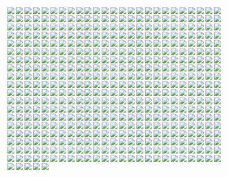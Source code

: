   <img src="https://img.shields.io/badge/Slit%20your-wrist-black" />
  <img src="https://img.shields.io/badge/Slit%20your-wrist-black" />
  <img src="https://img.shields.io/badge/Slit%20your-wrist-black" />
  <img src="https://img.shields.io/badge/Slit%20your-wrist-black" />
  <img src="https://img.shields.io/badge/Slit%20your-wrist-black" />
  <img src="https://img.shields.io/badge/Slit%20your-wrist-black" />
  <img src="https://img.shields.io/badge/Slit%20your-wrist-black" />
  <img src="https://img.shields.io/badge/Slit%20your-wrist-black" />
  <img src="https://img.shields.io/badge/Slit%20your-wrist-black" />
  <img src="https://img.shields.io/badge/Slit%20your-wrist-black" />
  <img src="https://img.shields.io/badge/Slit%20your-wrist-black" />
  <img src="https://img.shields.io/badge/Slit%20your-wrist-black" />
  <img src="https://img.shields.io/badge/Slit%20your-wrist-black" />
  <img src="https://img.shields.io/badge/Slit%20your-wrist-black" />
  <img src="https://img.shields.io/badge/Slit%20your-wrist-black" />
  <img src="https://img.shields.io/badge/Slit%20your-wrist-black" />
  <img src="https://img.shields.io/badge/Slit%20your-wrist-black" />
  <img src="https://img.shields.io/badge/Slit%20your-wrist-black" />
  <img src="https://img.shields.io/badge/Slit%20your-wrist-black" />
  <img src="https://img.shields.io/badge/Slit%20your-wrist-black" />
  <img src="https://img.shields.io/badge/Slit%20your-wrist-black" />
  <img src="https://img.shields.io/badge/Slit%20your-wrist-black" />
  <img src="https://img.shields.io/badge/Slit%20your-wrist-black" />
  <img src="https://img.shields.io/badge/Slit%20your-wrist-black" />
  <img src="https://img.shields.io/badge/Slit%20your-wrist-black" />
  <img src="https://img.shields.io/badge/Slit%20your-wrist-black" />
  <img src="https://img.shields.io/badge/Slit%20your-wrist-black" />
  <img src="https://img.shields.io/badge/Slit%20your-wrist-black" />
  <img src="https://img.shields.io/badge/Slit%20your-wrist-black" />
  <img src="https://img.shields.io/badge/Slit%20your-wrist-black" />
  <img src="https://img.shields.io/badge/Slit%20your-wrist-black" />
  <img src="https://img.shields.io/badge/Slit%20your-wrist-black" />
  <img src="https://img.shields.io/badge/Slit%20your-wrist-black" />
  <img src="https://img.shields.io/badge/Slit%20your-wrist-black" />
  <img src="https://img.shields.io/badge/Slit%20your-wrist-black" />
  <img src="https://img.shields.io/badge/Slit%20your-wrist-black" />
  <img src="https://img.shields.io/badge/Slit%20your-wrist-black" />
  <img src="https://img.shields.io/badge/Slit%20your-wrist-black" />
  <img src="https://img.shields.io/badge/Slit%20your-wrist-black" />
  <img src="https://img.shields.io/badge/Slit%20your-wrist-black" />
  <img src="https://img.shields.io/badge/Slit%20your-wrist-black" />
  <img src="https://img.shields.io/badge/Slit%20your-wrist-black" />
  <img src="https://img.shields.io/badge/Slit%20your-wrist-black" />
  <img src="https://img.shields.io/badge/Slit%20your-wrist-black" />
  <img src="https://img.shields.io/badge/Slit%20your-wrist-black" />
  <img src="https://img.shields.io/badge/Slit%20your-wrist-black" />
  <img src="https://img.shields.io/badge/Slit%20your-wrist-black" />
  <img src="https://img.shields.io/badge/Slit%20your-wrist-black" />
  <img src="https://img.shields.io/badge/Slit%20your-wrist-black" />
  <img src="https://img.shields.io/badge/Slit%20your-wrist-black" />
  <img src="https://img.shields.io/badge/Slit%20your-wrist-black" />
  <img src="https://img.shields.io/badge/Slit%20your-wrist-black" />
  <img src="https://img.shields.io/badge/Slit%20your-wrist-black" />
  <img src="https://img.shields.io/badge/Slit%20your-wrist-black" />
  <img src="https://img.shields.io/badge/Slit%20your-wrist-black" />
  <img src="https://img.shields.io/badge/Slit%20your-wrist-black" />
  <img src="https://img.shields.io/badge/Slit%20your-wrist-black" />
  <img src="https://img.shields.io/badge/Slit%20your-wrist-black" />
  <img src="https://img.shields.io/badge/Slit%20your-wrist-black" />
  <img src="https://img.shields.io/badge/Slit%20your-wrist-black" />
  <img src="https://img.shields.io/badge/Slit%20your-wrist-black" />
  <img src="https://img.shields.io/badge/Slit%20your-wrist-black" />
  <img src="https://img.shields.io/badge/Slit%20your-wrist-black" />
  <img src="https://img.shields.io/badge/Slit%20your-wrist-black" />
  <img src="https://img.shields.io/badge/Slit%20your-wrist-black" />
  <img src="https://img.shields.io/badge/Slit%20your-wrist-black" />
  <img src="https://img.shields.io/badge/Slit%20your-wrist-black" />
  <img src="https://img.shields.io/badge/Slit%20your-wrist-black" />
  <img src="https://img.shields.io/badge/Slit%20your-wrist-black" />
  <img src="https://img.shields.io/badge/Slit%20your-wrist-black" />
  <img src="https://img.shields.io/badge/Slit%20your-wrist-black" />
  <img src="https://img.shields.io/badge/Slit%20your-wrist-black" />
  <img src="https://img.shields.io/badge/Slit%20your-wrist-black" />
  <img src="https://img.shields.io/badge/Slit%20your-wrist-black" />
  <img src="https://img.shields.io/badge/Slit%20your-wrist-black" />
  <img src="https://img.shields.io/badge/Slit%20your-wrist-black" />
  <img src="https://img.shields.io/badge/Slit%20your-wrist-black" />
  <img src="https://img.shields.io/badge/Slit%20your-wrist-black" />
  <img src="https://img.shields.io/badge/Slit%20your-wrist-black" />
  <img src="https://img.shields.io/badge/Slit%20your-wrist-black" />
  <img src="https://img.shields.io/badge/Slit%20your-wrist-black" />
  <img src="https://img.shields.io/badge/Slit%20your-wrist-black" />
  <img src="https://img.shields.io/badge/Slit%20your-wrist-black" />
  <img src="https://img.shields.io/badge/Slit%20your-wrist-black" />
  <img src="https://img.shields.io/badge/Slit%20your-wrist-black" />
  <img src="https://img.shields.io/badge/Slit%20your-wrist-black" />
  <img src="https://img.shields.io/badge/Slit%20your-wrist-black" />
  <img src="https://img.shields.io/badge/Slit%20your-wrist-black" />
  <img src="https://img.shields.io/badge/Slit%20your-wrist-black" />
  <img src="https://img.shields.io/badge/Slit%20your-wrist-black" />
  <img src="https://img.shields.io/badge/Slit%20your-wrist-black" />
  <img src="https://img.shields.io/badge/Slit%20your-wrist-black" />
  <img src="https://img.shields.io/badge/Slit%20your-wrist-black" />
  <img src="https://img.shields.io/badge/Slit%20your-wrist-black" />
  <img src="https://img.shields.io/badge/Slit%20your-wrist-black" />
  <img src="https://img.shields.io/badge/Slit%20your-wrist-black" />
  <img src="https://img.shields.io/badge/Slit%20your-wrist-black" />
  <img src="https://img.shields.io/badge/Slit%20your-wrist-black" />
  <img src="https://img.shields.io/badge/Slit%20your-wrist-black" />
  <img src="https://img.shields.io/badge/Slit%20your-wrist-black" />
  <img src="https://img.shields.io/badge/Slit%20your-wrist-black" />
  <img src="https://img.shields.io/badge/Slit%20your-wrist-black" />
  <img src="https://img.shields.io/badge/Slit%20your-wrist-black" />
  <img src="https://img.shields.io/badge/Slit%20your-wrist-black" />
  <img src="https://img.shields.io/badge/Slit%20your-wrist-black" />
  <img src="https://img.shields.io/badge/Slit%20your-wrist-black" />
  <img src="https://img.shields.io/badge/Slit%20your-wrist-black" />
  <img src="https://img.shields.io/badge/Slit%20your-wrist-black" />
  <img src="https://img.shields.io/badge/Slit%20your-wrist-black" />
  <img src="https://img.shields.io/badge/Slit%20your-wrist-black" />
  <img src="https://img.shields.io/badge/Slit%20your-wrist-black" />
  <img src="https://img.shields.io/badge/Slit%20your-wrist-black" />
  <img src="https://img.shields.io/badge/Slit%20your-wrist-black" />
  <img src="https://img.shields.io/badge/Slit%20your-wrist-black" />
  <img src="https://img.shields.io/badge/Slit%20your-wrist-black" />
  <img src="https://img.shields.io/badge/Slit%20your-wrist-black" />
  <img src="https://img.shields.io/badge/Slit%20your-wrist-black" />
  <img src="https://img.shields.io/badge/Slit%20your-wrist-black" />
  <img src="https://img.shields.io/badge/Slit%20your-wrist-black" />
  <img src="https://img.shields.io/badge/Slit%20your-wrist-black" />
  <img src="https://img.shields.io/badge/Slit%20your-wrist-black" />
  <img src="https://img.shields.io/badge/Slit%20your-wrist-black" />
  <img src="https://img.shields.io/badge/Slit%20your-wrist-black" />
  <img src="https://img.shields.io/badge/Slit%20your-wrist-black" />
  <img src="https://img.shields.io/badge/Slit%20your-wrist-black" />
  <img src="https://img.shields.io/badge/Slit%20your-wrist-black" />
  <img src="https://img.shields.io/badge/Slit%20your-wrist-black" />
  <img src="https://img.shields.io/badge/Slit%20your-wrist-black" />
  <img src="https://img.shields.io/badge/Slit%20your-wrist-black" />
  <img src="https://img.shields.io/badge/Slit%20your-wrist-black" />
  <img src="https://img.shields.io/badge/Slit%20your-wrist-black" />
  <img src="https://img.shields.io/badge/Slit%20your-wrist-black" />
  <img src="https://img.shields.io/badge/Slit%20your-wrist-black" />
  <img src="https://img.shields.io/badge/Slit%20your-wrist-black" />
  <img src="https://img.shields.io/badge/Slit%20your-wrist-black" />
  <img src="https://img.shields.io/badge/Slit%20your-wrist-black" />
  <img src="https://img.shields.io/badge/Slit%20your-wrist-black" />
  <img src="https://img.shields.io/badge/Slit%20your-wrist-black" />
  <img src="https://img.shields.io/badge/Slit%20your-wrist-black" />
  <img src="https://img.shields.io/badge/Slit%20your-wrist-black" />
  <img src="https://img.shields.io/badge/Slit%20your-wrist-black" />
  <img src="https://img.shields.io/badge/Slit%20your-wrist-black" />
  <img src="https://img.shields.io/badge/Slit%20your-wrist-black" />
  <img src="https://img.shields.io/badge/Slit%20your-wrist-black" />
  <img src="https://img.shields.io/badge/Slit%20your-wrist-black" />
  <img src="https://img.shields.io/badge/Slit%20your-wrist-black" />
  <img src="https://img.shields.io/badge/Slit%20your-wrist-black" />
  <img src="https://img.shields.io/badge/Slit%20your-wrist-black" />
  <img src="https://img.shields.io/badge/Slit%20your-wrist-black" />
  <img src="https://img.shields.io/badge/Slit%20your-wrist-black" />
  <img src="https://img.shields.io/badge/Slit%20your-wrist-black" />
  <img src="https://img.shields.io/badge/Slit%20your-wrist-black" />
  <img src="https://img.shields.io/badge/Slit%20your-wrist-black" />
  <img src="https://img.shields.io/badge/Slit%20your-wrist-black" />
  <img src="https://img.shields.io/badge/Slit%20your-wrist-black" />
  <img src="https://img.shields.io/badge/Slit%20your-wrist-black" />
  <img src="https://img.shields.io/badge/Slit%20your-wrist-black" />
  <img src="https://img.shields.io/badge/Slit%20your-wrist-black" />
  <img src="https://img.shields.io/badge/Slit%20your-wrist-black" />
  <img src="https://img.shields.io/badge/Slit%20your-wrist-black" />
  <img src="https://img.shields.io/badge/Slit%20your-wrist-black" />
  <img src="https://img.shields.io/badge/Slit%20your-wrist-black" />
  <img src="https://img.shields.io/badge/Slit%20your-wrist-black" />
  <img src="https://img.shields.io/badge/Slit%20your-wrist-black" />
  <img src="https://img.shields.io/badge/Slit%20your-wrist-black" />
  <img src="https://img.shields.io/badge/Slit%20your-wrist-black" />
  <img src="https://img.shields.io/badge/Slit%20your-wrist-black" />
  <img src="https://img.shields.io/badge/Slit%20your-wrist-black" />
  <img src="https://img.shields.io/badge/Slit%20your-wrist-black" />
  <img src="https://img.shields.io/badge/Slit%20your-wrist-black" />
  <img src="https://img.shields.io/badge/Slit%20your-wrist-black" />
  <img src="https://img.shields.io/badge/Slit%20your-wrist-black" />
  <img src="https://img.shields.io/badge/Slit%20your-wrist-black" />
  <img src="https://img.shields.io/badge/Slit%20your-wrist-black" />
  <img src="https://img.shields.io/badge/Slit%20your-wrist-black" />
  <img src="https://img.shields.io/badge/Slit%20your-wrist-black" />
  <img src="https://img.shields.io/badge/Slit%20your-wrist-black" />
  <img src="https://img.shields.io/badge/Slit%20your-wrist-black" />
  <img src="https://img.shields.io/badge/Slit%20your-wrist-black" />
  <img src="https://img.shields.io/badge/Slit%20your-wrist-black" />
  <img src="https://img.shields.io/badge/Slit%20your-wrist-black" />
  <img src="https://img.shields.io/badge/Slit%20your-wrist-black" />
  <img src="https://img.shields.io/badge/Slit%20your-wrist-black" />
  <img src="https://img.shields.io/badge/Slit%20your-wrist-black" />
  <img src="https://img.shields.io/badge/Slit%20your-wrist-black" />
  <img src="https://img.shields.io/badge/Slit%20your-wrist-black" />
  <img src="https://img.shields.io/badge/Slit%20your-wrist-black" />
  <img src="https://img.shields.io/badge/Slit%20your-wrist-black" />
  <img src="https://img.shields.io/badge/Slit%20your-wrist-black" />
  <img src="https://img.shields.io/badge/Slit%20your-wrist-black" />
  <img src="https://img.shields.io/badge/Slit%20your-wrist-black" />
  <img src="https://img.shields.io/badge/Slit%20your-wrist-black" />
  <img src="https://img.shields.io/badge/Slit%20your-wrist-black" />
  <img src="https://img.shields.io/badge/Slit%20your-wrist-black" />
  <img src="https://img.shields.io/badge/Slit%20your-wrist-black" />
  <img src="https://img.shields.io/badge/Slit%20your-wrist-black" />
  <img src="https://img.shields.io/badge/Slit%20your-wrist-black" />
  <img src="https://img.shields.io/badge/Slit%20your-wrist-black" />
  <img src="https://img.shields.io/badge/Slit%20your-wrist-black" />
  <img src="https://img.shields.io/badge/Slit%20your-wrist-black" />
  <img src="https://img.shields.io/badge/Slit%20your-wrist-black" />
  <img src="https://img.shields.io/badge/Slit%20your-wrist-black" />
  <img src="https://img.shields.io/badge/Slit%20your-wrist-black" />
  <img src="https://img.shields.io/badge/Slit%20your-wrist-black" />
  <img src="https://img.shields.io/badge/Slit%20your-wrist-black" />
  <img src="https://img.shields.io/badge/Slit%20your-wrist-black" />
  <img src="https://img.shields.io/badge/Slit%20your-wrist-black" />
  <img src="https://img.shields.io/badge/Slit%20your-wrist-black" />
  <img src="https://img.shields.io/badge/Slit%20your-wrist-black" />
  <img src="https://img.shields.io/badge/Slit%20your-wrist-black" />
  <img src="https://img.shields.io/badge/Slit%20your-wrist-black" />
  <img src="https://img.shields.io/badge/Slit%20your-wrist-black" />
  <img src="https://img.shields.io/badge/Slit%20your-wrist-black" />
  <img src="https://img.shields.io/badge/Slit%20your-wrist-black" />
  <img src="https://img.shields.io/badge/Slit%20your-wrist-black" />
  <img src="https://img.shields.io/badge/Slit%20your-wrist-black" />
  <img src="https://img.shields.io/badge/Slit%20your-wrist-black" />
  <img src="https://img.shields.io/badge/Slit%20your-wrist-black" />
  <img src="https://img.shields.io/badge/Slit%20your-wrist-black" />
  <img src="https://img.shields.io/badge/Slit%20your-wrist-black" />
  <img src="https://img.shields.io/badge/Slit%20your-wrist-black" />
  <img src="https://img.shields.io/badge/Slit%20your-wrist-black" />
  <img src="https://img.shields.io/badge/Slit%20your-wrist-black" />
  <img src="https://img.shields.io/badge/Slit%20your-wrist-black" />
  <img src="https://img.shields.io/badge/Slit%20your-wrist-black" />
  <img src="https://img.shields.io/badge/Slit%20your-wrist-black" />
  <img src="https://img.shields.io/badge/Slit%20your-wrist-black" />
  <img src="https://img.shields.io/badge/Slit%20your-wrist-black" />
  <img src="https://img.shields.io/badge/Slit%20your-wrist-black" />
  <img src="https://img.shields.io/badge/Slit%20your-wrist-black" />
  <img src="https://img.shields.io/badge/Slit%20your-wrist-black" />
  <img src="https://img.shields.io/badge/Slit%20your-wrist-black" />
  <img src="https://img.shields.io/badge/Slit%20your-wrist-black" />
  <img src="https://img.shields.io/badge/Slit%20your-wrist-black" />
  <img src="https://img.shields.io/badge/Slit%20your-wrist-black" />
  <img src="https://img.shields.io/badge/Slit%20your-wrist-black" />
  <img src="https://img.shields.io/badge/Slit%20your-wrist-black" />
  <img src="https://img.shields.io/badge/Slit%20your-wrist-black" />
  <img src="https://img.shields.io/badge/Slit%20your-wrist-black" />
  <img src="https://img.shields.io/badge/Slit%20your-wrist-black" />
  <img src="https://img.shields.io/badge/Slit%20your-wrist-black" />
  <img src="https://img.shields.io/badge/Slit%20your-wrist-black" />
  <img src="https://img.shields.io/badge/Slit%20your-wrist-black" />
  <img src="https://img.shields.io/badge/Slit%20your-wrist-black" />
  <img src="https://img.shields.io/badge/Slit%20your-wrist-black" />
  <img src="https://img.shields.io/badge/Slit%20your-wrist-black" />
  <img src="https://img.shields.io/badge/Slit%20your-wrist-black" />
  <img src="https://img.shields.io/badge/Slit%20your-wrist-black" />
  <img src="https://img.shields.io/badge/Slit%20your-wrist-black" />
  <img src="https://img.shields.io/badge/Slit%20your-wrist-black" />
  <img src="https://img.shields.io/badge/Slit%20your-wrist-black" />
  <img src="https://img.shields.io/badge/Slit%20your-wrist-black" />
  <img src="https://img.shields.io/badge/Slit%20your-wrist-black" />
  <img src="https://img.shields.io/badge/Slit%20your-wrist-black" />
  <img src="https://img.shields.io/badge/Slit%20your-wrist-black" />
  <img src="https://img.shields.io/badge/Slit%20your-wrist-black" />
  <img src="https://img.shields.io/badge/Slit%20your-wrist-black" />
  <img src="https://img.shields.io/badge/Slit%20your-wrist-black" />
  <img src="https://img.shields.io/badge/Slit%20your-wrist-black" />
  <img src="https://img.shields.io/badge/Slit%20your-wrist-black" />
  <img src="https://img.shields.io/badge/Slit%20your-wrist-black" />
  <img src="https://img.shields.io/badge/Slit%20your-wrist-black" />
  <img src="https://img.shields.io/badge/Slit%20your-wrist-black" />
  <img src="https://img.shields.io/badge/Slit%20your-wrist-black" />
  <img src="https://img.shields.io/badge/Slit%20your-wrist-black" />
  <img src="https://img.shields.io/badge/Slit%20your-wrist-black" />
  <img src="https://img.shields.io/badge/Slit%20your-wrist-black" />
  <img src="https://img.shields.io/badge/Slit%20your-wrist-black" />
  <img src="https://img.shields.io/badge/Slit%20your-wrist-black" />
  <img src="https://img.shields.io/badge/Slit%20your-wrist-black" />
  <img src="https://img.shields.io/badge/Slit%20your-wrist-black" />
  <img src="https://img.shields.io/badge/Slit%20your-wrist-black" />
  <img src="https://img.shields.io/badge/Slit%20your-wrist-black" />
  <img src="https://img.shields.io/badge/Slit%20your-wrist-black" />
  <img src="https://img.shields.io/badge/Slit%20your-wrist-black" />
  <img src="https://img.shields.io/badge/Slit%20your-wrist-black" />
  <img src="https://img.shields.io/badge/Slit%20your-wrist-black" />
  <img src="https://img.shields.io/badge/Slit%20your-wrist-black" />
  <img src="https://img.shields.io/badge/Slit%20your-wrist-black" />
  <img src="https://img.shields.io/badge/Slit%20your-wrist-black" />
  <img src="https://img.shields.io/badge/Slit%20your-wrist-black" />
  <img src="https://img.shields.io/badge/Slit%20your-wrist-black" />
  <img src="https://img.shields.io/badge/Slit%20your-wrist-black" />
  <img src="https://img.shields.io/badge/Slit%20your-wrist-black" />
  <img src="https://img.shields.io/badge/Slit%20your-wrist-black" />
  <img src="https://img.shields.io/badge/Slit%20your-wrist-black" />
  <img src="https://img.shields.io/badge/Slit%20your-wrist-black" />
  <img src="https://img.shields.io/badge/Slit%20your-wrist-black" />
  <img src="https://img.shields.io/badge/Slit%20your-wrist-black" />
  <img src="https://img.shields.io/badge/Slit%20your-wrist-black" />
  <img src="https://img.shields.io/badge/Slit%20your-wrist-black" />
  <img src="https://img.shields.io/badge/Slit%20your-wrist-black" />
  <img src="https://img.shields.io/badge/Slit%20your-wrist-black" />
  <img src="https://img.shields.io/badge/Slit%20your-wrist-black" />
  <img src="https://img.shields.io/badge/Slit%20your-wrist-black" />
  <img src="https://img.shields.io/badge/Slit%20your-wrist-black" />
  <img src="https://img.shields.io/badge/Slit%20your-wrist-black" />
  <img src="https://img.shields.io/badge/Slit%20your-wrist-black" />
  <img src="https://img.shields.io/badge/Slit%20your-wrist-black" />
  <img src="https://img.shields.io/badge/Slit%20your-wrist-black" />
  <img src="https://img.shields.io/badge/Slit%20your-wrist-black" />
  <img src="https://img.shields.io/badge/Slit%20your-wrist-black" />
  <img src="https://img.shields.io/badge/Slit%20your-wrist-black" />
  <img src="https://img.shields.io/badge/Slit%20your-wrist-black" />
  <img src="https://img.shields.io/badge/Slit%20your-wrist-black" />
  <img src="https://img.shields.io/badge/Slit%20your-wrist-black" />
  <img src="https://img.shields.io/badge/Slit%20your-wrist-black" />
  <img src="https://img.shields.io/badge/Slit%20your-wrist-black" />
  <img src="https://img.shields.io/badge/Slit%20your-wrist-black" />
  <img src="https://img.shields.io/badge/Slit%20your-wrist-black" />
  <img src="https://img.shields.io/badge/Slit%20your-wrist-black" />
  <img src="https://img.shields.io/badge/Slit%20your-wrist-black" />
  <img src="https://img.shields.io/badge/Slit%20your-wrist-black" />
  <img src="https://img.shields.io/badge/Slit%20your-wrist-black" />
  <img src="https://img.shields.io/badge/Slit%20your-wrist-black" />
  <img src="https://img.shields.io/badge/Slit%20your-wrist-black" />
  <img src="https://img.shields.io/badge/Slit%20your-wrist-black" />
  <img src="https://img.shields.io/badge/Slit%20your-wrist-black" />
  <img src="https://img.shields.io/badge/Slit%20your-wrist-black" />
  <img src="https://img.shields.io/badge/Slit%20your-wrist-black" />
  <img src="https://img.shields.io/badge/Slit%20your-wrist-black" />
  <img src="https://img.shields.io/badge/Slit%20your-wrist-black" />
  <img src="https://img.shields.io/badge/Slit%20your-wrist-black" />
  <img src="https://img.shields.io/badge/Slit%20your-wrist-black" />
  <img src="https://img.shields.io/badge/Slit%20your-wrist-black" />
  <img src="https://img.shields.io/badge/Slit%20your-wrist-black" />
  <img src="https://img.shields.io/badge/Slit%20your-wrist-black" />
  <img src="https://img.shields.io/badge/Slit%20your-wrist-black" />
  <img src="https://img.shields.io/badge/Slit%20your-wrist-black" />
  <img src="https://img.shields.io/badge/Slit%20your-wrist-black" />
  <img src="https://img.shields.io/badge/Slit%20your-wrist-black" />
  <img src="https://img.shields.io/badge/Slit%20your-wrist-black" />
  <img src="https://img.shields.io/badge/Slit%20your-wrist-black" />
  <img src="https://img.shields.io/badge/Slit%20your-wrist-black" />
  <img src="https://img.shields.io/badge/Slit%20your-wrist-black" />
  <img src="https://img.shields.io/badge/Slit%20your-wrist-black" />
  <img src="https://img.shields.io/badge/Slit%20your-wrist-black" />
  <img src="https://img.shields.io/badge/Slit%20your-wrist-black" />
  <img src="https://img.shields.io/badge/Slit%20your-wrist-black" />
  <img src="https://img.shields.io/badge/Slit%20your-wrist-black" />
  <img src="https://img.shields.io/badge/Slit%20your-wrist-black" />
  <img src="https://img.shields.io/badge/Slit%20your-wrist-black" />
  <img src="https://img.shields.io/badge/Slit%20your-wrist-black" />
  <img src="https://img.shields.io/badge/Slit%20your-wrist-black" />
  <img src="https://img.shields.io/badge/Slit%20your-wrist-black" />
  <img src="https://img.shields.io/badge/Slit%20your-wrist-black" />
  <img src="https://img.shields.io/badge/Slit%20your-wrist-black" />
  <img src="https://img.shields.io/badge/Slit%20your-wrist-black" />
  <img src="https://img.shields.io/badge/Slit%20your-wrist-black" />
  <img src="https://img.shields.io/badge/Slit%20your-wrist-black" />
  <img src="https://img.shields.io/badge/Slit%20your-wrist-black" />
  <img src="https://img.shields.io/badge/Slit%20your-wrist-black" />
  <img src="https://img.shields.io/badge/Slit%20your-wrist-black" />
  <img src="https://img.shields.io/badge/Slit%20your-wrist-black" />
  <img src="https://img.shields.io/badge/Slit%20your-wrist-black" />
  <img src="https://img.shields.io/badge/Slit%20your-wrist-black" />
  <img src="https://img.shields.io/badge/Slit%20your-wrist-black" />
  <img src="https://img.shields.io/badge/Slit%20your-wrist-black" />
  <img src="https://img.shields.io/badge/Slit%20your-wrist-black" />
  <img src="https://img.shields.io/badge/Slit%20your-wrist-black" />
  <img src="https://img.shields.io/badge/Slit%20your-wrist-black" />
  <img src="https://img.shields.io/badge/Slit%20your-wrist-black" />
  <img src="https://img.shields.io/badge/Slit%20your-wrist-black" />
  <img src="https://img.shields.io/badge/Slit%20your-wrist-black" />
  <img src="https://img.shields.io/badge/Slit%20your-wrist-black" />
  <img src="https://img.shields.io/badge/Slit%20your-wrist-black" />
  <img src="https://img.shields.io/badge/Slit%20your-wrist-black" />
  <img src="https://img.shields.io/badge/Slit%20your-wrist-black" />
  <img src="https://img.shields.io/badge/Slit%20your-wrist-black" />
  <img src="https://img.shields.io/badge/Slit%20your-wrist-black" />
  <img src="https://img.shields.io/badge/Slit%20your-wrist-black" />
  <img src="https://img.shields.io/badge/Slit%20your-wrist-black" />
  <img src="https://img.shields.io/badge/Slit%20your-wrist-black" />
  <img src="https://img.shields.io/badge/Slit%20your-wrist-black" />
  <img src="https://img.shields.io/badge/Slit%20your-wrist-black" />
  <img src="https://img.shields.io/badge/Slit%20your-wrist-black" />
  <img src="https://img.shields.io/badge/Slit%20your-wrist-black" />
  <img src="https://img.shields.io/badge/Slit%20your-wrist-black" />
  <img src="https://img.shields.io/badge/Slit%20your-wrist-black" />
  <img src="https://img.shields.io/badge/Slit%20your-wrist-black" />
  <img src="https://img.shields.io/badge/Slit%20your-wrist-black" />
  <img src="https://img.shields.io/badge/Slit%20your-wrist-black" />
  <img src="https://img.shields.io/badge/Slit%20your-wrist-black" />
  <img src="https://img.shields.io/badge/Slit%20your-wrist-black" />
  <img src="https://img.shields.io/badge/Slit%20your-wrist-black" />
  <img src="https://img.shields.io/badge/Slit%20your-wrist-black" />
  <img src="https://img.shields.io/badge/Slit%20your-wrist-black" />
  <img src="https://img.shields.io/badge/Slit%20your-wrist-black" />
  <img src="https://img.shields.io/badge/Slit%20your-wrist-black" />
  <img src="https://img.shields.io/badge/Slit%20your-wrist-black" />
  <img src="https://img.shields.io/badge/Slit%20your-wrist-black" />
  <img src="https://img.shields.io/badge/Slit%20your-wrist-black" />
  <img src="https://img.shields.io/badge/Slit%20your-wrist-black" />
  <img src="https://img.shields.io/badge/Slit%20your-wrist-black" />
  <img src="https://img.shields.io/badge/Slit%20your-wrist-black" />
  <img src="https://img.shields.io/badge/Slit%20your-wrist-black" />
  <img src="https://img.shields.io/badge/Slit%20your-wrist-black" />
  <img src="https://img.shields.io/badge/Slit%20your-wrist-black" />
  <img src="https://img.shields.io/badge/Slit%20your-wrist-black" />
  <img src="https://img.shields.io/badge/Slit%20your-wrist-black" />
  <img src="https://img.shields.io/badge/Slit%20your-wrist-black" />
  <img src="https://img.shields.io/badge/Slit%20your-wrist-black" />
  <img src="https://img.shields.io/badge/Slit%20your-wrist-black" />
  <img src="https://img.shields.io/badge/Slit%20your-wrist-black" />
  <img src="https://img.shields.io/badge/Slit%20your-wrist-black" />
  <img src="https://img.shields.io/badge/Slit%20your-wrist-black" />
  <img src="https://img.shields.io/badge/Slit%20your-wrist-black" />
  <img src="https://img.shields.io/badge/Slit%20your-wrist-black" />
  <img src="https://img.shields.io/badge/Slit%20your-wrist-black" />
  <img src="https://img.shields.io/badge/Slit%20your-wrist-black" />
  <img src="https://img.shields.io/badge/Slit%20your-wrist-black" />
  <img src="https://img.shields.io/badge/Slit%20your-wrist-black" />
  <img src="https://img.shields.io/badge/Slit%20your-wrist-black" />
  <img src="https://img.shields.io/badge/Slit%20your-wrist-black" />
  <img src="https://img.shields.io/badge/Slit%20your-wrist-black" />
  <img src="https://img.shields.io/badge/Slit%20your-wrist-black" />
  <img src="https://img.shields.io/badge/Slit%20your-wrist-black" />
  <img src="https://img.shields.io/badge/Slit%20your-wrist-black" />
  <img src="https://img.shields.io/badge/Slit%20your-wrist-black" />
  <img src="https://img.shields.io/badge/Slit%20your-wrist-black" />
  <img src="https://img.shields.io/badge/Slit%20your-wrist-black" />
  <img src="https://img.shields.io/badge/Slit%20your-wrist-black" />
  <img src="https://img.shields.io/badge/Slit%20your-wrist-black" />
  <img src="https://img.shields.io/badge/Slit%20your-wrist-black" />
  <img src="https://img.shields.io/badge/Slit%20your-wrist-black" />
  <img src="https://img.shields.io/badge/Slit%20your-wrist-black" />
  <img src="https://img.shields.io/badge/Slit%20your-wrist-black" />
  <img src="https://img.shields.io/badge/Slit%20your-wrist-black" />
  <img src="https://img.shields.io/badge/Slit%20your-wrist-black" />
  <img src="https://img.shields.io/badge/Slit%20your-wrist-black" />
  <img src="https://img.shields.io/badge/Slit%20your-wrist-black" />
  <img src="https://img.shields.io/badge/Slit%20your-wrist-black" />
  <img src="https://img.shields.io/badge/Slit%20your-wrist-black" />
  <img src="https://img.shields.io/badge/Slit%20your-wrist-black" />
  <img src="https://img.shields.io/badge/Slit%20your-wrist-black" />
  <img src="https://img.shields.io/badge/Slit%20your-wrist-black" />
  <img src="https://img.shields.io/badge/Slit%20your-wrist-black" />
  <img src="https://img.shields.io/badge/Slit%20your-wrist-black" />
  <img src="https://img.shields.io/badge/Slit%20your-wrist-black" />
  <img src="https://img.shields.io/badge/Slit%20your-wrist-black" />
  <img src="https://img.shields.io/badge/Slit%20your-wrist-black" />
  <img src="https://img.shields.io/badge/Slit%20your-wrist-black" />
  <img src="https://img.shields.io/badge/Slit%20your-wrist-black" />
  <img src="https://img.shields.io/badge/Slit%20your-wrist-black" />
  <img src="https://img.shields.io/badge/Slit%20your-wrist-black" />
  <img src="https://img.shields.io/badge/Slit%20your-wrist-black" />
  <img src="https://img.shields.io/badge/Slit%20your-wrist-black" />
  <img src="https://img.shields.io/badge/Slit%20your-wrist-black" />
  <img src="https://img.shields.io/badge/Slit%20your-wrist-black" />
  <img src="https://img.shields.io/badge/Slit%20your-wrist-black" />
  <img src="https://img.shields.io/badge/Slit%20your-wrist-black" />
  <img src="https://img.shields.io/badge/Slit%20your-wrist-black" />
  <img src="https://img.shields.io/badge/Slit%20your-wrist-black" />
  <img src="https://img.shields.io/badge/Slit%20your-wrist-black" />
  <img src="https://img.shields.io/badge/Slit%20your-wrist-black" />
  <img src="https://img.shields.io/badge/Slit%20your-wrist-black" />
  <img src="https://img.shields.io/badge/Slit%20your-wrist-black" />
  <img src="https://img.shields.io/badge/Slit%20your-wrist-black" />
  <img src="https://img.shields.io/badge/Slit%20your-wrist-black" />
  <img src="https://img.shields.io/badge/Slit%20your-wrist-black" />
  <img src="https://img.shields.io/badge/Slit%20your-wrist-black" />
  <img src="https://img.shields.io/badge/Slit%20your-wrist-black" />
  <img src="https://img.shields.io/badge/Slit%20your-wrist-black" />
  <img src="https://img.shields.io/badge/Slit%20your-wrist-black" />
  <img src="https://img.shields.io/badge/Slit%20your-wrist-black" />
  <img src="https://img.shields.io/badge/Slit%20your-wrist-black" />
  <img src="https://img.shields.io/badge/Slit%20your-wrist-black" />
  <img src="https://img.shields.io/badge/Slit%20your-wrist-black" />
  <img src="https://img.shields.io/badge/Slit%20your-wrist-black" />
  <img src="https://img.shields.io/badge/Slit%20your-wrist-black" />
  <img src="https://img.shields.io/badge/Slit%20your-wrist-black" />
  <img src="https://img.shields.io/badge/Slit%20your-wrist-black" />
  <img src="https://img.shields.io/badge/Slit%20your-wrist-black" />
  <img src="https://img.shields.io/badge/Slit%20your-wrist-black" />
  <img src="https://img.shields.io/badge/Slit%20your-wrist-black" />
  <img src="https://img.shields.io/badge/Slit%20your-wrist-black" />
  <img src="https://img.shields.io/badge/Slit%20your-wrist-black" />
  <img src="https://img.shields.io/badge/Slit%20your-wrist-black" />
  <img src="https://img.shields.io/badge/Slit%20your-wrist-black" />
  <img src="https://img.shields.io/badge/Slit%20your-wrist-black" />
